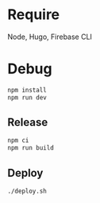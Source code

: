 #  Require

Node, Hugo, Firebase CLI

# Debug

```bash
npm install
npm run dev
```

## Release

```bash
npm ci
npm run build
```

## Deploy

```bash
./deploy.sh
```